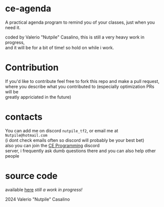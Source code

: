 ce-agenda
==========
A practical agenda program to remind you of your classes, just when you need it.

coded by Valerio "Nutpile" Casalino, this is still a very heavy work in progress,  
and it will be for a bit of time! so hold on while i work.

# Contribution
If you'd like to contribute feel free to fork this repo and make a pull request,  
where you describe what you contributed to (especially optimization PRs will be  
greatly appriciated in the future)

# contacts
You can add me on discord `nutpile_tf2`, or email me at `Nutpile@hotmail.com`  
(i dont check emails often so discord will probably be your best bet)  
also you can join the [CE Programming](https://discord.gg/BfKYJa4BVv) discord  
server, i frequently ask dumb questions there and you can also help other people

# source code
available [here](https://github.com/Nutpile/ce-agenda/tree/f0f3feecb131d6dc2dbcd754a21abeee3c6f0bb2/src) *still a work in progress!*  

2024 Valerio "Nutpile" Casalino
